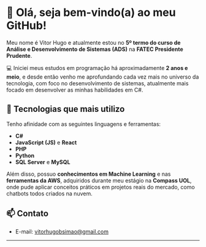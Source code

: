 # 👋 Olá, seja bem-vindo(a) ao meu GitHub!

Meu nome é Vitor Hugo e atualmente estou no **5º termo do curso de Análise e Desenvolvimento de Sistemas (ADS)** na **FATEC Presidente Prudente**.

💻 Iniciei meus estudos em programação há aproximadamente **2 anos e meio**, e desde então venho me aprofundando cada vez mais no universo da tecnologia, com foco no desenvolvimento de sistemas, atualmente mais focado em desenvolver as minhas habilidades em C#.

## 🚀 Tecnologias que mais utilizo

Tenho afinidade com as seguintes linguagens e ferramentas:

- **C#**
- **JavaScript (JS)** e **React**
- **PHP**
- **Python**
- **SQL Server** e **MySQL**

Além disso, possuo **conhecimentos em Machine Learning** e nas **ferramentas da AWS**, adquiridos durante meu estágio na **Compass UOL**, onde pude aplicar conceitos práticos em projetos reais do mercado, como chatbots todos criados na nuvem.

## 📫 Contato

- E-mail: vitorhugobsimao@gmail.com

---


